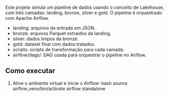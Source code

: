 Este projeto simula um pipeline de dados usando o conceito de Lakehouse, com três camadas: landing, bronze, silver e gold. O pipeline é orquestrado com Apache Airflow.


- landing: arquivos de entrada em JSON.
- bronze: arquivos Parquet extraídos da landing.
- silver: dados limpos da bronze.
- gold: dataset final com dados tratados.
- scripts: scripts de transformação para cada camada.
- airflow/dags/: DAG usada para orquestrar o pipeline no Airflow.

## Como executar

1. Ative o ambiente virtual e inicie o Airflow:
   bash
   source airflow_venv/bin/activate
   airflow standalone
